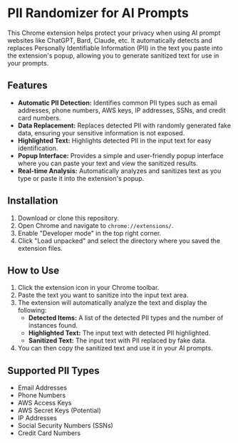 # PII Randomizer for AI Prompts

This Chrome extension helps protect your privacy when using AI prompt websites like ChatGPT, Bard, Claude, etc. It automatically detects and replaces Personally Identifiable Information (PII) in the text you paste into the extension's popup, allowing you to generate sanitized text for use in your prompts.

## Features

*   **Automatic PII Detection:** Identifies common PII types such as email addresses, phone numbers, AWS keys, IP addresses, SSNs, and credit card numbers.
*   **Data Replacement:** Replaces detected PII with randomly generated fake data, ensuring your sensitive information is not exposed.
*   **Highlighted Text:** Highlights detected PII in the input text for easy identification.
*   **Popup Interface:** Provides a simple and user-friendly popup interface where you can paste your text and view the sanitized results.
*   **Real-time Analysis:** Automatically analyzes and sanitizes text as you type or paste it into the extension's popup.

## Installation

1.  Download or clone this repository.
2.  Open Chrome and navigate to `chrome://extensions/`.
3.  Enable "Developer mode" in the top right corner.
4.  Click "Load unpacked" and select the directory where you saved the extension files.

## How to Use

1.  Click the extension icon in your Chrome toolbar.
2.  Paste the text you want to sanitize into the input text area.
3.  The extension will automatically analyze the text and display the following:
    *   **Detected Items:** A list of the detected PII types and the number of instances found.
    *   **Highlighted Text:** The input text with detected PII highlighted.
    *   **Sanitized Text:** The input text with PII replaced by fake data.
4.  You can then copy the sanitized text and use it in your AI prompts.

## Supported PII Types

*   Email Addresses
*   Phone Numbers
*   AWS Access Keys
*   AWS Secret Keys (Potential)
*   IP Addresses
*   Social Security Numbers (SSNs)
*   Credit Card Numbers

